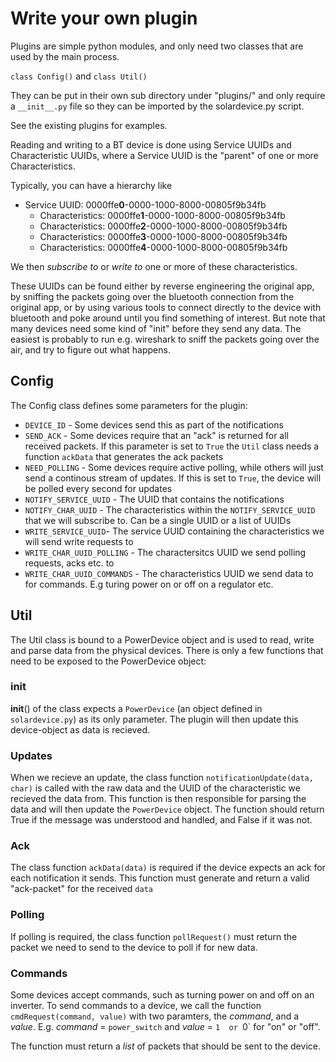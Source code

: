 # Write your own plugin

Plugins are simple python modules, and only need two classes that are used by the main process. 

`class Config()` and `class Util()`

They can be put in their own sub directory under "plugins/" and only require a `__init__.py` file so they can be imported by the solardevice.py script.

See the existing plugins for examples.

Reading and writing to a BT device is done using Service UUIDs and Characteristic UUIDs, where a Service UUID is the "parent" of one or more Characteristics.

Typically, you can have a hierarchy like

- Service UUID: 0000ffe**0**-0000-1000-8000-00805f9b34fb
  - Characteristics: 0000ffe**1**-0000-1000-8000-00805f9b34fb 
  - Characteristics: 0000ffe**2**-0000-1000-8000-00805f9b34fb 
  - Characteristics: 0000ffe**3**-0000-1000-8000-00805f9b34fb 
  - Characteristics: 0000ffe**4**-0000-1000-8000-00805f9b34fb 

We then *subscribe to* or *write to* one or more of these characteristics.

These UUIDs can be found either by reverse engineering the original app, by sniffing the packets going over the bluetooth connection from the original app, or by using various tools to connect directly to the device with bluetooth and poke around until you find something of interest.  But note that many devices need some kind of "init" before they send any data.  The easiest is probably to run e.g. wireshark to sniff the packets going over the air, and try to figure out what happens.

## Config
The Config class defines some parameters for the plugin:

- `DEVICE_ID` - Some devices send this as part of the notifications
- `SEND_ACK` - Some devices require that an "ack" is returned for all received packets.  If this parameter is set to `True` the `Util` class needs a function `ackData` that generates the ack packets
- `NEED_POLLING` - Some devices require active polling, while others will just send a continous stream of updates.  If this is set to `True`, the device will be polled every second for updates
- `NOTIFY_SERVICE_UUID` - The UUID that contains the notifications
- `NOTIFY_CHAR_UUID` - The characteristics within the `NOTIFY_SERVICE_UUID` that we will subscribe to.  Can be a single UUID or a list of UUIDs
- `WRITE_SERVICE_UUID`- The service UUID containing the characteristics we will send write requests to 
- `WRITE_CHAR_UUID_POLLING` - The charactersitcs UUID we send polling requests, acks etc. to
- `WRITE_CHAR_UUID_COMMANDS` - The characteristics UUID we send data to for commands.  E.g turing power on or off on a regulator etc.



## Util

The Util class is bound to a PowerDevice object and is used to read, write and parse data from the physical devices.  There is only a few functions that need to be exposed to the PowerDevice object:

### init
__init__() of the class expects a `PowerDevice` (an object defined in `solardevice.py`)  as its only parameter.  The plugin will then update this device-object as data is recieved.

### Updates
When we recieve an update, the class function `notificationUpdate(data, char)` is called with the raw data and the UUID of the characteristic we recieved the data from.  This function is then responsible for parsing the data and will then update the `PowerDevice` object.  The function should return True if the message was understood and handled, and False if it was not.

### Ack
The class function `ackData(data)` is required if the device expects an ack for each notification it sends. This function must generate and return a valid "ack-packet" for the received `data`

### Polling
If polling is required, the class function `pollRequest()` must return the packet we need to send to the device to poll if for new data.

### Commands
Some devices accept commands, such as turning power on and off on an inverter.  To send commands to a device, we call the function `cmdRequest(command, value)` with two paramters, the *command*, and a *value*. E.g. *command* = `power_switch` and *value* = `1  or `0` for "on" or "off".

The function must return a *list* of packets that should be sent to the device.



